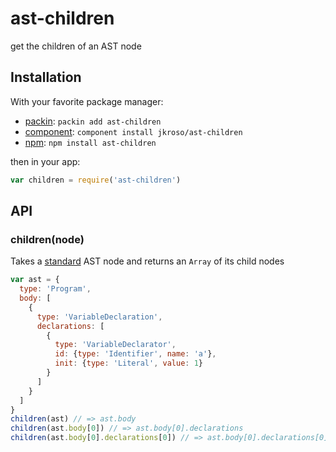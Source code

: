 
# ast-children

  get the children of an AST node

## Installation

With your favorite package manager:

- [packin](//github.com/jkroso/packin): `packin add ast-children`
- [component](//github.com/component/component#installing-packages): `component install jkroso/ast-children`
- [npm](//npmjs.org/doc/cli/npm-install.html): `npm install ast-children`

then in your app:

```js
var children = require('ast-children')
```

## API

### children(node)

Takes a [standard](https://developer.mozilla.org/en-US/docs/Mozilla/Projects/SpiderMonkey/Parser_API) AST node and returns an `Array` of its child nodes

```js
var ast = {
  type: 'Program',
  body: [
    {
      type: 'VariableDeclaration', 
      declarations: [
        {
          type: 'VariableDeclarator', 
          id: {type: 'Identifier', name: 'a'},
          init: {type: 'Literal', value: 1}
        }
      ]
    }
  ]
}
children(ast) // => ast.body
children(ast.body[0]) // => ast.body[0].declarations
children(ast.body[0].declarations[0]) // => ast.body[0].declarations[0].init
```
